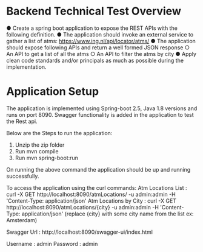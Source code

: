 # Backend Technical Test Overview

● Create a spring boot application to expose the REST APIs with the following definition.
● The application should invoke an external service to gather a list of atms: https://www.ing.nl/api/locator/atms/
● The application should expose following APIs and return a well formed JSON response
  ○ An API to get a list of all the atms
  ○ An API to filter the atms by city
● Apply clean code standards and/or principals as much as possible during the implementation.

# Application Setup

The application is implemented using Spring-boot 2.5, Java 1.8 versions and runs on port 8090. Swagger functionality is added in the application to test the Rest api.

Below are the Steps to run the application:
1. Unzip  the zip folder
2. Run mvn compile
3. Run mvn spring-boot:run

On running the above command the application should be up and running successfully.
      
To access the application using the curl commands:
  Atm Locations List : curl -X  GET http://localhost:8090/atmLocations/ -u admin:admin -H 'Content-Type: application/json' 
  Atm Locations by City : curl -X  GET http://localhost:8090/atmLocations/{city} -u admin:admin -H 'Content-Type: application/json' (replace {city} with some city name from the list ex: Amsterdam)

Swagger Url : http://localhost:8090/swagger-ui/index.html

Username : admin
Password : admin
